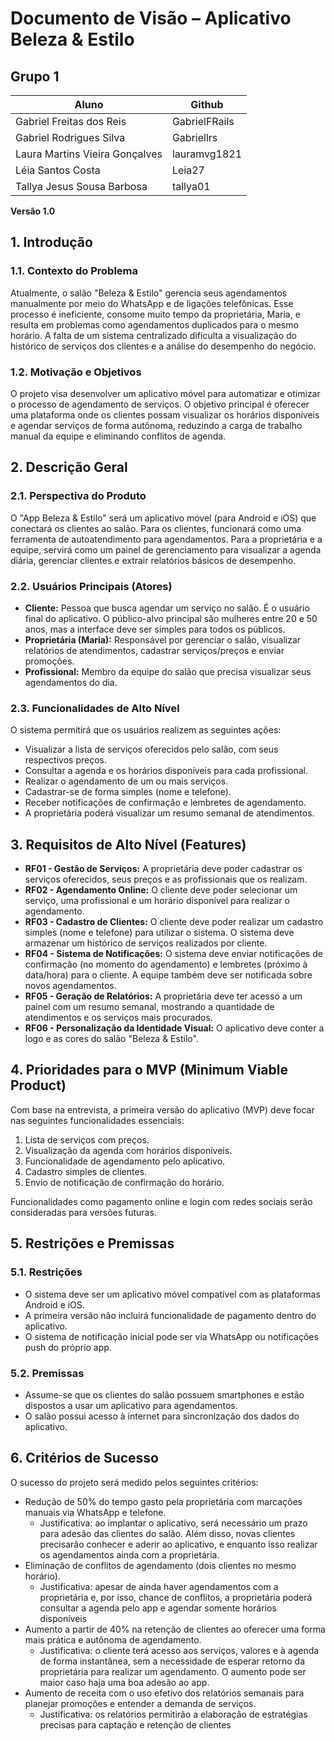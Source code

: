 # Documento de Visão – Aplicativo Beleza & Estilo

## Grupo 1
| Aluno | Github |
|-------------|-------------|
|Gabriel Freitas dos Reis | GabrielFRails
|Gabriel Rodrigues Silva | Gabriellrs
|Laura Martins Vieira Gonçalves | lauramvg1821
|Léia Santos Costa | Leia27
|Tallya Jesus Sousa Barbosa | tallya01

**Versão 1.0**

## 1. Introdução

### 1.1. Contexto do Problema
Atualmente, o salão "Beleza & Estilo" gerencia seus agendamentos manualmente por meio do WhatsApp e de ligações telefônicas. Esse processo é ineficiente, consome muito tempo da proprietária, Maria, e resulta em problemas como agendamentos duplicados para o mesmo horário. A falta de um sistema centralizado dificulta a visualização do histórico de serviços dos clientes e a análise do desempenho do negócio.

### 1.2. Motivação e Objetivos
O projeto visa desenvolver um aplicativo móvel para automatizar e otimizar o processo de agendamento de serviços. O objetivo principal é oferecer uma plataforma onde os clientes possam visualizar os horários disponíveis e agendar serviços de forma autônoma, reduzindo a carga de trabalho manual da equipe e eliminando conflitos de agenda.

## 2. Descrição Geral

### 2.1. Perspectiva do Produto
O "App Beleza & Estilo" será um aplicativo móvel (para Android e iOS) que conectará os clientes ao salão. Para os clientes, funcionará como uma ferramenta de autoatendimento para agendamentos. Para a proprietária e a equipe, servirá como um painel de gerenciamento para visualizar a agenda diária, gerenciar clientes e extrair relatórios básicos de desempenho.

### 2.2. Usuários Principais (Atores)
* **Cliente:** Pessoa que busca agendar um serviço no salão. É o usuário final do aplicativo. O público-alvo principal são mulheres entre 20 e 50 anos, mas a interface deve ser simples para todos os públicos.
* **Proprietária (Maria):** Responsável por gerenciar o salão, visualizar relatórios de atendimentos, cadastrar serviços/preços e enviar promoções.
* **Profissional:** Membro da equipe do salão que precisa visualizar seus agendamentos do dia.

### 2.3. Funcionalidades de Alto Nível
O sistema permitirá que os usuários realizem as seguintes ações:
* Visualizar a lista de serviços oferecidos pelo salão, com seus respectivos preços.
* Consultar a agenda e os horários disponíveis para cada profissional.
* Realizar o agendamento de um ou mais serviços.
* Cadastrar-se de forma simples (nome e telefone).
* Receber notificações de confirmação e lembretes de agendamento.
* A proprietária poderá visualizar um resumo semanal de atendimentos.

## 3. Requisitos de Alto Nível (Features)

* **RF01 - Gestão de Serviços:** A proprietária deve poder cadastrar os serviços oferecidos, seus preços e as profissionais que os realizam.
* **RF02 - Agendamento Online:** O cliente deve poder selecionar um serviço, uma profissional e um horário disponível para realizar o agendamento.
* **RF03 - Cadastro de Clientes:** O cliente deve poder realizar um cadastro simples (nome e telefone) para utilizar o sistema. O sistema deve armazenar um histórico de serviços realizados por cliente.
* **RF04 - Sistema de Notificações:** O sistema deve enviar notificações de confirmação (no momento do agendamento) e lembretes (próximo à data/hora) para o cliente. A equipe também deve ser notificada sobre novos agendamentos.
* **RF05 - Geração de Relatórios:** A proprietária deve ter acesso a um painel com um resumo semanal, mostrando a quantidade de atendimentos e os serviços mais procurados.
* **RF06 - Personalização da Identidade Visual:** O aplicativo deve conter a logo e as cores do salão "Beleza & Estilo".

## 4. Prioridades para o MVP (Minimum Viable Product)
Com base na entrevista, a primeira versão do aplicativo (MVP) deve focar nas seguintes funcionalidades essenciais:
1.  Lista de serviços com preços.
2.  Visualização da agenda com horários disponíveis.
3.  Funcionalidade de agendamento pelo aplicativo.
4.  Cadastro simples de clientes.
5.  Envio de notificação de confirmação do horário.

Funcionalidades como pagamento online e login com redes sociais serão consideradas para versões futuras.

## 5. Restrições e Premissas

### 5.1. Restrições
* O sistema deve ser um aplicativo móvel compatível com as plataformas Android e iOS.
* A primeira versão não incluirá funcionalidade de pagamento dentro do aplicativo.
* O sistema de notificação inicial pode ser via WhatsApp ou notificações push do próprio app.

### 5.2. Premissas
* Assume-se que os clientes do salão possuem smartphones e estão dispostos a usar um aplicativo para agendamentos.
* O salão possui acesso à internet para sincronização dos dados do aplicativo.

## 6. Critérios de Sucesso
O sucesso do projeto será medido pelos seguintes critérios:
* Redução de 50% do tempo gasto pela proprietária com marcações manuais via WhatsApp e telefone.
  * Justificativa: ao implantar o aplicativo, será necessário um prazo para adesão das clientes do salão. Além disso, novas clientes precisarão conhecer e aderir ao aplicativo, e enquanto isso realizar os agendamentos ainda com a proprietária.
* Eliminação de conflitos de agendamento (dois clientes no mesmo horário).
  * Justificativa: apesar de ainda haver agendamentos com a proprietária e, por isso, chance de conflitos, a proprietária poderá consultar a agenda pelo app e agendar somente horários disponíveis
* Aumento a partir de 40% na retenção de clientes ao oferecer uma forma mais prática e autônoma de agendamento.
  * Justificativa: o cliente terá acesso aos serviços, valores e à agenda de forma instantânea, sem a necessidade de esperar retorno da proprietária para realizar um agendamento. O aumento pode ser maior caso haja uma boa adesão ao app.
* Aumento de receita com o uso efetivo dos relatórios semanais para planejar promoções e entender a demanda de serviços.
  * Justificativa: os relatórios permitirão a elaboração de estratégias precisas para captação e retenção de clientes